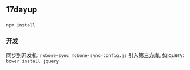 
## 17dayup

###
   `npm install`

### 开发
同步到开发机: `nobone-sync nobone-sync-config.js`
引入第三方库, 如jquery: `bower install jquery`

